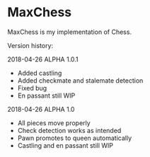 # MaxChess

MaxChess is my implementation of Chess.

Version history:

2018-04-26
ALPHA 1.0.1
  - Added castling
  - Added checkmate and stalemate detection
  - Fixed bug
  - En passant still WIP

2018-04-26
ALPHA 1.0
  - All pieces move properly
  - Check detection works as intended
  - Pawn promotes to queen automatically
  - Castling and en passant still WIP

